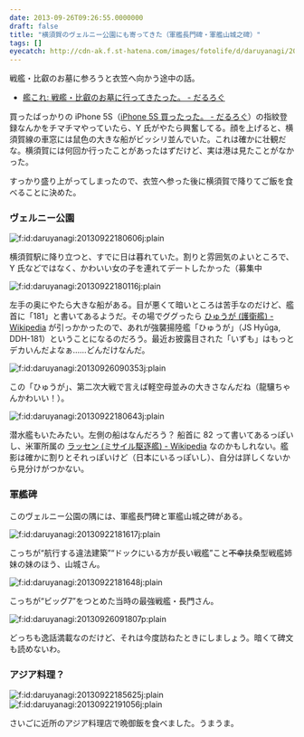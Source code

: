 ```yaml
---
date: 2013-09-26T09:26:55.0000000
draft: false
title: "横須賀のヴェルニー公園にも寄ってきた（軍艦長門碑・軍艦山城之碑）"
tags: []
eyecatch: http://cdn-ak.f.st-hatena.com/images/fotolife/d/daruyanagi/20130922/20130922180606.jpg
---
```

<p>戦艦・比叡のお墓に参ろうと衣笠へ向かう途中の話。</p>

<ul>
<li><a href="https://blog.daruyanagi.jp/entry/2013/09/25/120932">&#x8266;&#x3053;&#x308C;: &#x6226;&#x8266;&#x30FB;&#x6BD4;&#x53E1;&#x306E;&#x304A;&#x5893;&#x306B;&#x884C;&#x3063;&#x3066;&#x304D;&#x305F;&#x3063;&#x305F;&#x3002; - &#x3060;&#x308B;&#x308D;&#x3050;</a></li>
</ul><p>買ったばっかりの iPhone 5S（<a href="https://blog.daruyanagi.jp/entry/2013/09/24/072910">iPhone 5S &#x8CB7;&#x3063;&#x305F;&#x3063;&#x305F;&#x3002; - &#x3060;&#x308B;&#x308D;&#x3050;</a>）の指紋登録なんかをチマチマやっていたら、Y 氏がやたら興奮してる。顔を上げると、横須賀線の車窓には鼠色の大きな船がビッシリ並んでいた。これは確かに壮観だな。横須賀には何回か行ったことがあったはずだけど、実は港は見たことがなかった。</p><p>すっかり盛り上がってしまったので、衣笠へ参った後に横須賀で降りてご飯を食べることに決めた。</p>

<div class="section">
<h3>ヴェルニー公園</h3>
<p><span itemscope itemtype="http://schema.org/Photograph"><img src="20130922180606.jpg" alt="f:id:daruyanagi:20130922180606j:plain" title="f:id:daruyanagi:20130922180606j:plain" class="hatena-fotolife" itemprop="image"></span></p><p>横須賀駅に降り立つと、すでに日は暮れていた。割りと雰囲気のよいところで、Y 氏などではなく、かわいい女の子を連れてデートしたかった（募集中</p>
<p><span itemscope itemtype="http://schema.org/Photograph"><img src="20130922180116.jpg" alt="f:id:daruyanagi:20130922180116j:plain" title="f:id:daruyanagi:20130922180116j:plain" class="hatena-fotolife" itemprop="image"></span></p><p>左手の奥にやたら大きな船がある。目が悪くて暗いところは苦手なのだけど、艦首に「181」と書いてあるようだ。その場でググったら <a href="http://ja.wikipedia.org/wiki/%E3%81%B2%E3%82%85%E3%81%86%E3%81%8C_(%E8%AD%B7%E8%A1%9B%E8%89%A6)">&#x3072;&#x3085;&#x3046;&#x304C; (&#x8B77;&#x885B;&#x8266;) - Wikipedia</a> が引っかかったので、あれが強襲揚陸艦「ひゅうが」（JS Hyūga, DDH-181）ということになるのだろう。最近お披露目された「いずも」はもっとデカいんだよなぁ……どんだけなんだ。</p><p><span itemscope itemtype="http://schema.org/Photograph"><img src="20130926090353.jpg" alt="f:id:daruyanagi:20130926090353j:plain" title="f:id:daruyanagi:20130926090353j:plain" class="hatena-fotolife" itemprop="image"></span></p><p>この「ひゅうが」、第二次大戦で言えば軽空母並みの大きさなんだね（龍驤ちゃんかわいい！）。</p><p><span itemscope itemtype="http://schema.org/Photograph"><img src="20130922180643.jpg" alt="f:id:daruyanagi:20130922180643j:plain" title="f:id:daruyanagi:20130922180643j:plain" class="hatena-fotolife" itemprop="image"></span></p><p>潜水艦もいたみたい。左側の船はなんだろう？ 船首に 82 って書いてあるっぽいし、米軍所属の <a href="http://ja.wikipedia.org/wiki/%E3%83%A9%E3%83%83%E3%82%BB%E3%83%B3_(%E3%83%9F%E3%82%B5%E3%82%A4%E3%83%AB%E9%A7%86%E9%80%90%E8%89%A6)">&#x30E9;&#x30C3;&#x30BB;&#x30F3; (&#x30DF;&#x30B5;&#x30A4;&#x30EB;&#x99C6;&#x9010;&#x8266;) - Wikipedia</a> なのかもしれない。艦影は確かに割りとそれっぽいけど（日本にいるっぽいし）、自分は詳しくないから見分けがつかない。</p>

</div>
<div class="section">
<h3>軍艦碑</h3>
<p>このヴェルニー公園の隅には、軍艦長門碑と軍艦山城之碑がある。</p><p><span itemscope itemtype="http://schema.org/Photograph"><img src="20130922181617.jpg" alt="f:id:daruyanagi:20130922181617j:plain" title="f:id:daruyanagi:20130922181617j:plain" class="hatena-fotolife" itemprop="image"></span></p><p>こっちが“航行する違法建築”“ドックにいる方が長い戦艦”こと<del>不幸</del>扶桑型戦艦姉妹の妹のほう、山城さん。</p><p><span itemscope itemtype="http://schema.org/Photograph"><img src="20130922181648.jpg" alt="f:id:daruyanagi:20130922181648j:plain" title="f:id:daruyanagi:20130922181648j:plain" class="hatena-fotolife" itemprop="image"></span></p><p>こっちが“ビッグ7”をつとめた当時の最強戦艦・長門さん。</p><p><span itemscope itemtype="http://schema.org/Photograph"><img src="20130926091807.png" alt="f:id:daruyanagi:20130926091807p:plain" title="f:id:daruyanagi:20130926091807p:plain" class="hatena-fotolife" itemprop="image"></span></p><p>どっちも逸話満載なのだけど、それは今度訪ねたときにしましょう。暗くて碑文も読めないわ。</p>

</div>
<div class="section">
<h3>アジア料理？</h3>
<p><span itemscope itemtype="http://schema.org/Photograph"><img src="20130922185625.jpg" alt="f:id:daruyanagi:20130922185625j:plain" title="f:id:daruyanagi:20130922185625j:plain" class="hatena-fotolife" itemprop="image"></span><span itemscope itemtype="http://schema.org/Photograph"><img src="20130922191056.jpg" alt="f:id:daruyanagi:20130922191056j:plain" title="f:id:daruyanagi:20130922191056j:plain" class="hatena-fotolife" itemprop="image"></span></p><p>さいごに近所のアジア料理店で晩御飯を食べました。うまうま。</p><p><script>    window.twttr = (function(d, s, id) {        var js, fjs = d.getElementsByTagName(s)[0],            t = window.twttr || {};        if (d.getElementById(id)) return t;        js = d.createElement(s);        js.id = id;        js.src = "https://platform.twitter.com/widgets.js";        fjs.parentNode.insertBefore(js, fjs);        t._e = [];        t.ready = function(f) {            t._e.push(f);        };        return t;    }(document, "script", "twitter-wjs"));</script><script>    twttr.ready(function (twttr) {        var el = document.getElementsByClassName('twitter-syntax-tweet-id-381713352608985088');        for (var i=0;i<el.length;i++) {            if (!!el[i].getAttribute('data-is-tweet-loaded')){                continue;            }            el[i].setAttribute('data-is-tweet-loaded', '1');            twttr.widgets.createTweet('381713352608985088',el[i],{});        }    });</script><div class="twitter-syntax-tweet-id-381713352608985088"></div></p>

</div>
